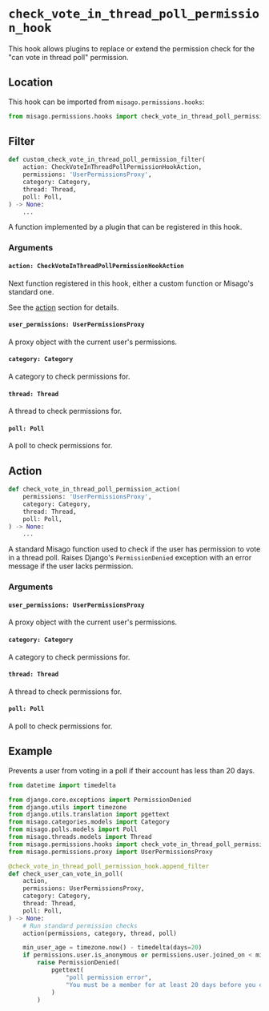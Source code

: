 # `check_vote_in_thread_poll_permission_hook`

This hook allows plugins to replace or extend the permission check for the "can vote in thread poll" permission.


## Location

This hook can be imported from `misago.permissions.hooks`:

```python
from misago.permissions.hooks import check_vote_in_thread_poll_permission_hook
```


## Filter

```python
def custom_check_vote_in_thread_poll_permission_filter(
    action: CheckVoteInThreadPollPermissionHookAction,
    permissions: 'UserPermissionsProxy',
    category: Category,
    thread: Thread,
    poll: Poll,
) -> None:
    ...
```

A function implemented by a plugin that can be registered in this hook.


### Arguments

#### `action: CheckVoteInThreadPollPermissionHookAction`

Next function registered in this hook, either a custom function or Misago's standard one.

See the [action](#action) section for details.


#### `user_permissions: UserPermissionsProxy`

A proxy object with the current user's permissions.


#### `category: Category`

A category to check permissions for.


#### `thread: Thread`

A thread to check permissions for.


#### `poll: Poll`

A poll to check permissions for.


## Action

```python
def check_vote_in_thread_poll_permission_action(
    permissions: 'UserPermissionsProxy',
    category: Category,
    thread: Thread,
    poll: Poll,
) -> None:
    ...
```

A standard Misago function used to check if the user has permission to vote in a thread poll. Raises Django's `PermissionDenied` exception with an error message if the user lacks permission.


### Arguments

#### `user_permissions: UserPermissionsProxy`

A proxy object with the current user's permissions.


#### `category: Category`

A category to check permissions for.


#### `thread: Thread`

A thread to check permissions for.


#### `poll: Poll`

A poll to check permissions for.


## Example

Prevents a user from voting in a poll if their account has less than 20 days.

```python
from datetime import timedelta

from django.core.exceptions import PermissionDenied
from django.utils import timezone
from django.utils.translation import pgettext
from misago.categories.models import Category
from misago.polls.models import Poll
from misago.threads.models import Thread
from misago.permissions.hooks import check_vote_in_thread_poll_permission_hook
from misago.permissions.proxy import UserPermissionsProxy

@check_vote_in_thread_poll_permission_hook.append_filter
def check_user_can_vote_in_poll(
    action,
    permissions: UserPermissionsProxy,
    category: Category,
    thread: Thread,
    poll: Poll,
) -> None:
    # Run standard permission checks
    action(permissions, category, thread, poll)

    min_user_age = timezone.now() - timedelta(days=20)
    if permissions.user.is_anonymous or permissions.user.joined_on < min_user_age:
        raise PermissionDenied(
            pgettext(
                "poll permission error",
                "You must be a member for at least 20 days before you can vote in polls."
            )
        )
```